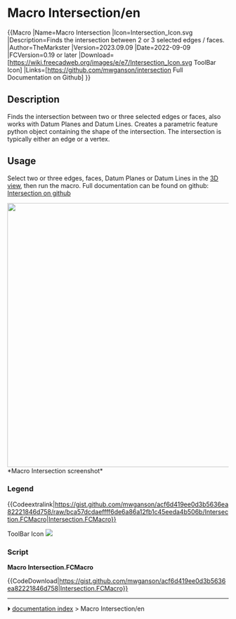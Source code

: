 # Macro Intersection/en
{{Macro
|Name=Macro Intersection
|Icon=Intersection_Icon.svg
|Description=Finds the intersection between 2 or 3 selected edges / faces. 
|Author=TheMarkster
|Version=2023.09.09
|Date=2022-09-09
|FCVersion=0.19 or later
|Download=[https://wiki.freecadweb.org/images/e/e7/Intersection_Icon.svg ToolBar Icon]
|Links=[https://github.com/mwganson/intersection Full Documentation on Github]
}}

## Description

Finds the intersection between two or three selected edges or faces, also works with Datum Planes and Datum Lines. Creates a parametric feature python object containing the shape of the intersection. The intersection is typically either an edge or a vertex.

## Usage

Select two or three edges, faces, Datum Planes or Datum Lines in the [3D view](3D_view.md), then run the macro. Full documentation can be found on github: [Intersection on github](https://github.com/mwganson/intersection)

<img alt="" src=images/Macro_Intersection_scr.png  style="width:600px;"> 
*Macro Intersection screenshot*

### Legend


{{Codeextralink|https://gist.github.com/mwganson/acf6d419ee0d3b5636ea82221846d758/raw/bca57dcdaeffff6de6a86a12fb1c45eeda4b506b/Intersection.FCMacro|Intersection.FCMacro}}

ToolBar Icon ![](images/Intersection_Icon.svg )

### Script

**Macro Intersection.FCMacro**


{{CodeDownload|https://gist.github.com/mwganson/acf6d419ee0d3b5636ea82221846d758|Intersection.FCMacro}}



---
⏵ [documentation index](../README.md) > Macro Intersection/en
